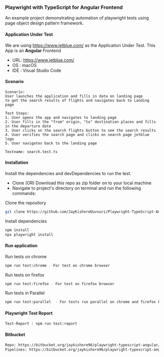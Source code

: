### Playwright with TypeScript for Angular Frontend

An example project demonstrating automation of playwright tests using page object design pattern framework.

#### Application Under Test

We are using https://www.jetblue.com/ as the Application Under Test. This App is an **Angular** Frontend

- URL: https://www.jetblue.com/
- OS : macOS
- IDE : Visual Studio Code

#### Scenario

```bash. 
Scenario:
User launches the application and fills in data on landing page
to get the search results of flights and navigates back to Landing page

Test Steps:
1. User opens the app and navigates to landing page
2. User fills in the "from" origin, "to" destination places and fills in the departure date
3. User clicks on the search flights button to see the search results
4. User verifies the search page and clicks on search page jetblue logo
5. User navigates back to the landing page

Testname: search.test.ts
```

#### Installation

Install the dependencies and devDependencies to run the test.

- Clone (OR) Download this repo as zip folder on to your local machine
- Navigate to project's directory on terminal and run the following commands:

Clone the repository

```bash
git clone https://github.com/JayKishoreDuvvuri/Playwright-TypeScript-Angular.git
```

Install dependencies

```bash
npm install
npx playwright install
```

#### Run application

Run tests on chrome

```bash
npm run test:chrome - For test on chrome browser
```

Run tests on firefox

```bash
npm run test:firefox - For test on firefox browser
```

Run tests in Parallel

```bash
npm run test:parallel  - For tests run parallel on chrome and firefox browsers
```

#### Playwright Test Report 

```bash
Test-Report : npm run test:report
```

#### Bitbucket

```bash
Repo: https://bitbucket.org/jaykishore96/playwright-typescript-angular/src/master/
Pipelines: https://bitbucket.org/jaykishore96/playwright-typescript-angular/pipelines/results/page/1
```
